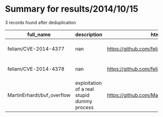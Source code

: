 
# Summary for results/2014/10/15
    
3 records found after deduplication

| full_name | description | html_url | matched_list | matched_count | pushed_at | size | stargazers_count | language | forks_count | vul_ids |
|----------------------------|---------------------------------------------|-----------------------------------------------|----------------|-----------------|---------------------------|--------|--------------------|------------|---------------|-------------------|
| feliam/CVE-2014-4377 | nan | https://github.com/feliam/CVE-2014-4377 | ['cve-2'] | 1 | 2014-10-15 16:02:51+00:00 | 151 | 70 | Python | 30 | ['CVE-2014-4377'] |
| feliam/CVE-2014-4378 | nan | https://github.com/feliam/CVE-2014-4378 | ['cve-2'] | 1 | 2014-10-15 15:34:28+00:00 | 147 | 15 | Python | 11 | ['CVE-2014-4378'] |
| MartinErhardt/buf_overflow | exploitation of a real stupid dummy process | https://github.com/MartinErhardt/buf_overflow | ['exploit'] | 1 | 2014-10-15 17:27:32+00:00 | 152 | 0 | C | 0 | [] |
